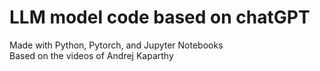 # LLM model code based on chatGPT

Made with Python, Pytorch, and Jupyter Notebooks <br />
Based on the videos of Andrej Kaparthy

#
